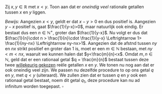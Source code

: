 Zij $x, y \in \mathbb{R}$ met $x<y$. Toon aan dat er *oneindig veel* rationale getallen tussen $x$ en $y$ liggen.

*Bewijs:*
Aangezien $x<y$, geldt er dat $x-y>0$ en dus positief is. Aangezien $y-x$ positief is, gaat $\frac{1}{y-x}>0$, maar natuurlijk ook eindig. Er bestaat dus een $n \in \mathbb{N}^{+}$, groter dan $\frac{1}{y-x}$. Nu volgt er dus dat $\frac{1}{n}\cdot n > \frac{1}{n}\cdot \frac{1}{y-x} \Leftrightarrow 1> \frac{1}{ny-nx} \Leftrightarrow ny-nx>1$. Aangezien dat de afstnd tussen $ny$ en $nx$ strikt positief en groter dan 1 is, moet er een $m \in \mathbb{N}$ bestaan, met $ny<m<nx$, waaruit we kunnen halen dat $y<\frac{m}{n}<x$. Omdat $m, n \in \mathbb{N}$, geld dat er een rationaal getal $q = \frac{m}{n}$ bestaat tussen deze twee <u>willekeurig gekozen</u> reële getallen $x$ en $y$. 
We tonen nu nog aan dat er ook oneindig veel zijn.
We passen nu dezelfde procedure to op ons getal $q$ en $y$, met $q<y$ (uiteraard). We zullen zien dat er tussen $q$ en $y$ ook een rationaal getal bestaat, noem dit getal $q_{1}$, deze procedure kan nu ad infinitum worden toegepast.
$\square$

